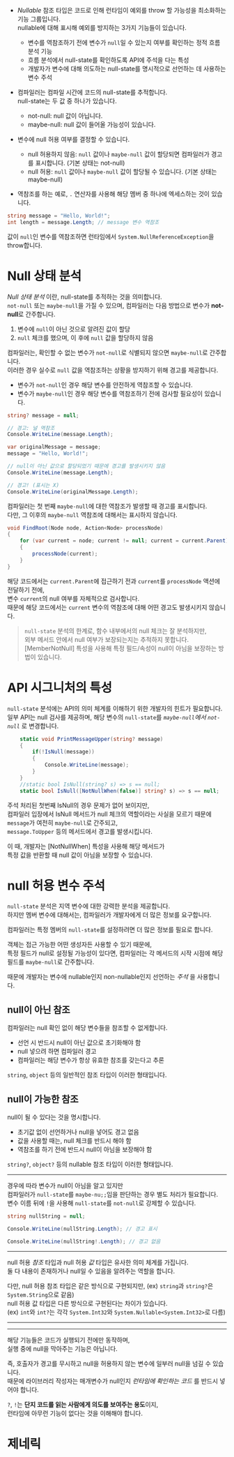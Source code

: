 - _Nullable_ 참조 타입은 코드로 인해 런타임이 예외를 throw 할 가능성을 최소화하는 기능 그룹입니다.    
nullable에 대해 표시해 예외를 방지하는 3가지 기능들이 있습니다.
   - 변수를 역참조하기 전에 변수가 `null`일 수 있는지 여부를 확인하는 정적 흐름 분석 기능
   - 흐름 분석에서 null-state를 확인하도록 API에 주석을 다는 특성
   - 개발자가 변수에 대해 의도하는 null-state를 명시적으로 선언하는 데 사용하는 변수 주석

- 컴파일러는 컴파일 시간에 코드의 null-state를 추적합니다.    
null-state는 두 값 중 하나가 있습니다.
    - not-null: null 값이 아닙니다.
    - maybe-null: null 값이 들어올 가능성이 있습니다.

- 변수에 null 허용 여부를 결정할 수 있습니다.
   - null 허용하지 않음: `null` 값이나 `maybe-null` 값이 할당되면 컴파일러가 경고를 표시합니다. (기본 상태는 not-null)
   - null 허용: `null` 값이나 `maybe-null` 값이 할당될 수 있습니다. (기본 상태는 maybe-null)

- 역참조를 하는 예로, `.` 연산자를 사용해 해당 멤버 중 하나에 엑세스하는 것이 있습니다.
```cs
string message = "Hello, World!";
int length = message.Length; // message 변수 역참조
```
값이 `null`인 변수를 역참조하면 런타임에서 `System.NullReferenceException`을 throw합니다.   

# Null 상태 분석
_Null 상태 분석_ 이란, null-state를 추적하는 것을 의미합니다.      
`not-null` 또는 `maybe-null`을 가질 수 있으며, 컴파일러는 다음 방법으로 변수가 **not-null**로 간주합니다.   

1. 변수에 `null`이 아닌 것으로 알려진 값이 할당
2. `null` 체크를 했으며, 이 후에 `null` 값을 할당하지 않음

컴파일러는, 확인할 수 없는 변수가 `not-null`로 식별되지 않으면 `maybe-null`로 간주합니다.   
이러한 경우 실수로 `null` 값을 역참조하는 상황을 방지하기 위해 경고를 제공합니다.    

- 변수가 `not-null`인 경우 해당 변수를 안전하게 역참조할 수 있습니다.
- 변수가 `maybe-null`인 경우 해당 변수를 역참조하기 전에 검사할 필요성이 있습니다.

```cs
string? message = null;

// 경고: 널 역참조
Console.WriteLine(message.Length);

var originalMessage = message;
message = "Hello, World!";

// null이 아닌 값으로 할당되었기 때문에 경고를 발생시키지 않음
Console.WriteLine(message.Length);

// 경고! (표시는 X)
Console.WriteLine(originalMessage.Length);
```
컴파일러는 첫 번째 `maybe-null`에 대한 역참조가 발생할 때 경고를 표시합니다.    
다만, 그 이후의 `maybe-null` 역참조에 대해서는 표시하지 않습니다.    

```cs
void FindRoot(Node node, Action<Node> processNode)
{
    for (var current = node; current != null; current = current.Parent)
    {
        processNode(current);
    }
}
```
해당 코드에서는 `current.Parent`에 접근하기 전과 `current`를 `processNode` 액션에 전달하기 전에,     
변수 `current`의 null 여부를 자체적으로 검사합니다.   
때문에 해당 코드에서는 `current` 변수의 역참조에 대해 어떤 경고도 발생시키지 않습니다.   

> `null-state` 분석의 한계로, 함수 내부에서의 null 체크는 잘 분석하지만,     
> 외부 메서드 안에서 null 여부가 보장되는지는 추적하지 못합니다.     
> [MemberNotNull] 특성을 사용해 특정 필드/속성이 null이 아님을 보장하는 방법이 있습니다.

# API 시그니처의 특성
`null-state` 분석에는 API의 의미 체계를 이해하기 위한 개발자의 힌트가 필요합니다.    
일부 API는 null 검사를 제공하며, 해당 변수의 `null-state`를 _`maybe-null`에서 `not-null`_ 로 변경합니다.

```cs
    static void PrintMessageUpper(string? message)
    {
        if(!IsNull(message))
        {
            Console.WriteLine(message);
        }
    }
    //static bool IsNull(string? s) => s == null;
    static bool IsNull([NotNullWhen(false)] string? s) => s == null;
```
주석 처리된 첫번째 IsNull의 경우 문제가 없어 보이지만,   
컴파일러 입장에서 IsNull 메서드가 null 체크의 역할이라는 사실을 모르기 때문에 `message`가 여전히 `maybe-null`로 간주되고,    
`message.ToUpper` 등의 메서드에서 경고를 발생시킵니다.    

이 때, 개발자는 [NotNullWhen] 특성을 사용해 해당 메서드가       
특정 값을 반환할 때 null 값이 아님을 보장할 수 있습니다.  

# null 허용 변수 주석
`null-state` 분석은 지역 변수에 대한 강력한 분석을 제공합니다.   
하지만 멤버 변수에 대해서는, 컴파일러가 개발자에게 더 많은 정보를 요구합니다.   

컴파일러는 특정 멤버의 `null-state`를 설정하려면 더 많은 정보를 필요로 합니다.   

객체는 접근 가능한 어떤 생성자든 사용할 수 있기 때문에,    
특정 필드가 null로 설정될 가능성이 있다면, 컴파일러는 각 메서드의 시작 시점에 해당 필드를 `maybe-null`로 간주합니다.   

때문에 개발자는 변수에 nullable인지 non-nullable인지 선언하는 _주석_ 을 사용합니다.   

## null이 아닌 참조
컴파일러는 null 확인 없이 해당 변수들을 참조할 수 없게합니다.    

- 선언 시 반드시 null이 아닌 값으로 초기화해야 함
- null 넣으려 하면 컴파일러 경고
- 컴파일러는 해당 변수가 항상 유효한 참조를 갖는다고 추론

`string`, `object` 등의 일반적인 참조 타입이 이러한 형태입니다.   

## null이 가능한 참조
null이 될 수 있다는 것을 명시합니다.  

- 초기값 없이 선언하거나 null을 넣어도 경고 없음
- 값을 사용할 때는, null 체크를 반드시 해야 함
- 역참조를 하기 전에 반드시 null이 아님을 보장해야 함

`string?`, `object?` 등의 nullable 참조 타입이 이러한 형태입니다.   

---

경우에 따라 변수가 null이 아님을 알고 있지만    
컴파일러가 `null-state`를 `maybe-nu;;`임을 판단하는 경우 별도 처리가 필요합니다.   
변수 이름 뒤에 `!`을 사용해 `null-state`를 `not-null`로 강제할 수 있습니다.   
```cs
string nullString = null;

Console.WriteLine(nullString.Length); // 경고 표시

Console.WriteLine(nullString!.Length); // 경고 없음
```
---
null 허용 _참조_ 타입과 null 허용 _값_ 타입은 유사한 의미 체계를 가집니다.   
둘 다 내용이 존재하거나 null일 수 있음을 알려주는 역할을 합니다.   

다만, null 허용 참조 타입은 같은 방식으로 구현되지만, (ex) `string`과 `string?`은 `System.String`으로 같음)     
null 허용 값 타입은 다른 방식으로 구현된다는 차이가 있습니다.      
(ex) `int`와 `int?`는 각각 `System.Int32`와 `System.Nullable<System.Int32>`로 다름)

---
---

해당 기능들은 코드가 실행되기 전에만 동작하며,   
실행 중에 null을 막아주는 기능은 아닙니다.  

즉, 호출자가 경고를 무시하고 null을 허용하지 않는 변수에 일부러 null을 넘길 수 있습니다.   
때문에 라이브러리 작성자는 매개변수가 null인지 _런타임에 확인하는 코드_ 를 반드시 넣어야 합니다.   

`?`, `!`는 **단지 코드를 읽는 사람에게 의도를 보여주는 용도**이지,    
런타임에 아무런 기능이 없다는 것을 이해해야 합니다. 

# 제네릭
